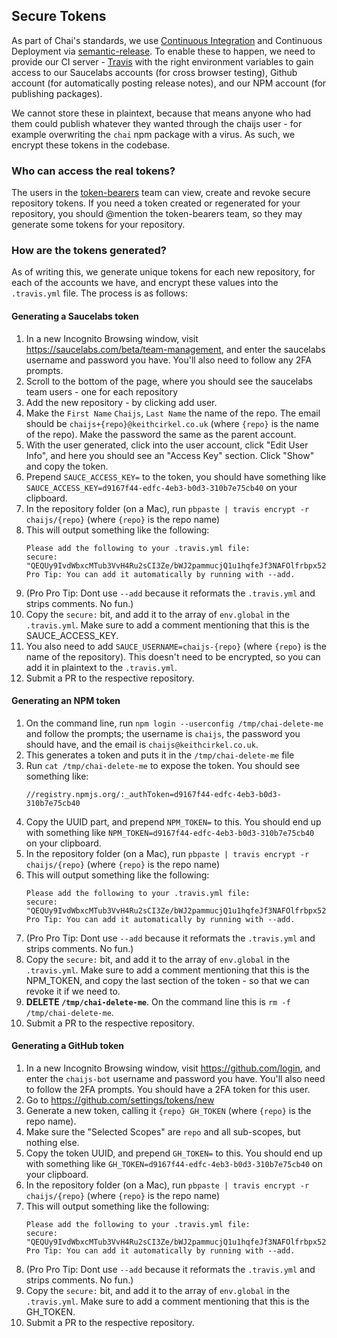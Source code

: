 ## Secure Tokens

As part of Chai's standards, we use [Continuous Integration](https://en.wikipedia.org/wiki/Continuous_integration) and Continuous Deployment via [semantic-release](https://en.wikipedia.org/wiki/Continuous_integration). To enable these to happen, we need to provide our CI server - [Travis](https://travis-ci.org/) with the right environment variables to gain access to our Saucelabs accounts (for cross browser testing), Github account (for automatically posting release notes), and our NPM account (for publishing packages).

We cannot store these in plaintext, because that means anyone who had them could publish whatever they wanted through the chaijs user - for example overwriting the `chai` npm package with a virus. As such, we encrypt these tokens in the codebase.

### Who can access the real tokens?

The users in the [token-bearers](https://github.com/orgs/chaijs/teams/token-bearers) team can view, create and revoke secure repository tokens. If you need a token created or regenerated for your repository, you should @mention the token-bearers team, so they may generate some tokens for your repository.

### How are the tokens generated?

As of writing this, we generate unique tokens for each new repository, for each of the accounts we have, and encrypt these values into the `.travis.yml` file. The process is as follows:

#### Generating a Saucelabs token

1. In a new Incognito Browsing window, visit https://saucelabs.com/beta/team-management, and enter the saucelabs username and password you have. You'll also need to follow any 2FA prompts.
2. Scroll to the bottom of the page, where you should see the saucelabs team users - one for each repository
3. Add the new repository - by clicking add user.
4. Make the `First Name` `Chaijs`, `Last Name` the name of the repo. The email should be `chaijs+{repo}@keithcirkel.co.uk` (where `{repo}` is the name of the repo). Make the password the same as the parent account.
5. With the user generated, click into the user account, click "Edit User Info", and here you should see an "Access Key" section. Click "Show" and copy the token.
6. Prepend `SAUCE_ACCESS_KEY=` to the token, you should have something like `SAUCE_ACCESS_KEY=d9167f44-edfc-4eb3-b0d3-310b7e75cb40` on your clipboard.
5. In the repository folder (on a Mac), run `pbpaste | travis encrypt -r chaijs/{repo}` (where `{repo}` is the repo name)
6. This will output something like the following:
   ```
   Please add the following to your .travis.yml file:
   secure: "QEQUy9IvdWbxcMTub3VvH4Ru2sCI3Ze/bWJ2pammucjQ1u1hqfeJf3NAFOlfrbpx52xlIiqgBwm6u2sDRZ69sLYkak/je5GCtE9rLhxoqiS1l6GlRZ9qnBrW7e790ja4aJdjeazULE3F6kgJwcy8E3qLA5eQOt9kdzevSU50AIQ="
   Pro Tip: You can add it automatically by running with --add.
   ```
7. (Pro Pro Tip: Dont use `--add` because it reformats the `.travis.yml` and strips comments. No fun.)
8. Copy the `secure:` bit, and add it to the array of `env.global` in the `.travis.yml`. Make sure to add a comment mentioning that this is the SAUCE_ACCESS_KEY.
9. You also need to add `SAUCE_USERNAME=chaijs-{repo}` (where `{repo}` is the name of the repository). This doesn't need to be encrypted, so you can add it in plaintext to the `.travis.yml`.
10. Submit a PR to the respective repository.


#### Generating an NPM token

1. On the command line, run `npm login --userconfig /tmp/chai-delete-me` and follow the prompts; the username is `chaijs`, the password you should have, and the email is `chaijs@keithcirkel.co.uk`.
2. This generates a token and puts it in the `/tmp/chai-delete-me` file
3. Run `cat /tmp/chai-delete-me` to expose the token. You should see something like:
   ```
   //registry.npmjs.org/:_authToken=d9167f44-edfc-4eb3-b0d3-310b7e75cb40
   ```
4. Copy the UUID part, and prepend `NPM_TOKEN=` to this. You should end up with something like `NPM_TOKEN=d9167f44-edfc-4eb3-b0d3-310b7e75cb40` on your clipboard.
5. In the repository folder (on a Mac), run `pbpaste | travis encrypt -r chaijs/{repo}` (where `{repo}` is the repo name)
6. This will output something like the following:
   ```
   Please add the following to your .travis.yml file:
   secure: "QEQUy9IvdWbxcMTub3VvH4Ru2sCI3Ze/bWJ2pammucjQ1u1hqfeJf3NAFOlfrbpx52xlIiqgBwm6u2sDRZ69sLYkak/je5GCtE9rLhxoqiS1l6GlRZ9qnBrW7e790ja4aJdjeazULE3F6kgJwcy8E3qLA5eQOt9kdzevSU50AIQ="
   Pro Tip: You can add it automatically by running with --add.
   ```
7. (Pro Pro Tip: Dont use `--add` because it reformats the `.travis.yml` and strips comments. No fun.)
8. Copy the `secure:` bit, and add it to the array of `env.global` in the `.travis.yml`. Make sure to add a comment mentioning that this is the NPM_TOKEN, and copy the last section of the token - so that we can revoke it if we need to.
9. **DELETE `/tmp/chai-delete-me`**. On the command line this is `rm -f /tmp/chai-delete-me`.
10. Submit a PR to the respective repository.

#### Generating a GitHub token

1. In a new Incognito Browsing window, visit https://github.com/login, and enter the `chaijs-bot` username and password you have. You'll also need to follow the 2FA prompts. You should have a 2FA token for this user.
2. Go to https://github.com/settings/tokens/new
3. Generate a new token, calling it `{repo} GH_TOKEN` (where `{repo}` is the repo name).
4. Make sure the "Selected Scopes" are `repo` and all sub-scopes, but nothing else.
5. Copy the token UUID, and prepend `GH_TOKEN=` to this. You should end up with something like `GH_TOKEN=d9167f44-edfc-4eb3-b0d3-310b7e75cb40` on your clipboard.
5. In the repository folder (on a Mac), run `pbpaste | travis encrypt -r chaijs/{repo}` (where `{repo}` is the repo name)
6. This will output something like the following:
   ```
   Please add the following to your .travis.yml file:
   secure: "QEQUy9IvdWbxcMTub3VvH4Ru2sCI3Ze/bWJ2pammucjQ1u1hqfeJf3NAFOlfrbpx52xlIiqgBwm6u2sDRZ69sLYkak/je5GCtE9rLhxoqiS1l6GlRZ9qnBrW7e790ja4aJdjeazULE3F6kgJwcy8E3qLA5eQOt9kdzevSU50AIQ="
   Pro Tip: You can add it automatically by running with --add.
   ```
7. (Pro Pro Tip: Dont use `--add` because it reformats the `.travis.yml` and strips comments. No fun.)
8. Copy the `secure:` bit, and add it to the array of `env.global` in the `.travis.yml`. Make sure to add a comment mentioning that this is the GH_TOKEN.
9. Submit a PR to the respective repository.
